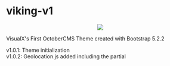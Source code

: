 # viking-v1
<p align="center">
	<img src="https://visualx.nl/storage/app/media/VisualX.png" >
</p>

VisualX's First OctoberCMS Theme created with Bootstrap 5.2.2

v1.0.1: Theme initialization<br>
v1.0.2: Geolocation.js added including the partial